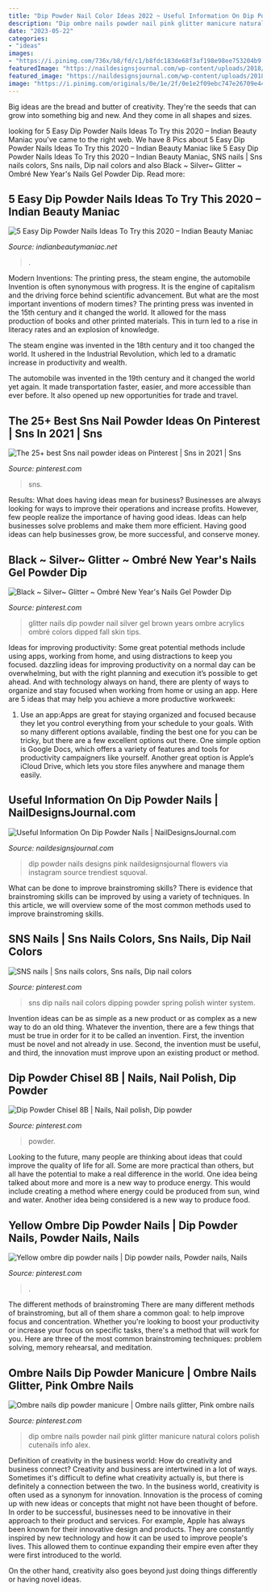 ```yaml
---
title: "Dip Powder Nail Color Ideas 2022 ~ Useful Information On Dip Powder Nails"
description: "Dip ombre nails powder nail pink glitter manicure natural colors polish cutenails info alex"
date: "2023-05-22"
categories:
- "ideas"
images:
- "https://i.pinimg.com/736x/b8/fd/c1/b8fdc183de68f3af198e98ee753204b9.jpg"
featuredImage: "https://naildesignsjournal.com/wp-content/uploads/2018/04/dip-powder-nails-squoval-hot-pink-flowers.jpg"
featured_image: "https://naildesignsjournal.com/wp-content/uploads/2018/04/dip-powder-nails-squoval-hot-pink-flowers.jpg"
image: "https://i.pinimg.com/originals/0e/1e/2f/0e1e2f09ebc747e26709e440cc62601f.jpg"
---
```



Big ideas are the bread and butter of creativity. They're the seeds that can grow into something big and new. And they come in all shapes and sizes.

	

		
looking for 5 Easy Dip Powder Nails Ideas To Try this 2020 – Indian Beauty Maniac you've came to the right web. We have 8 Pics about 5 Easy Dip Powder Nails Ideas To Try this 2020 – Indian Beauty Maniac like 5 Easy Dip Powder Nails Ideas To Try this 2020 – Indian Beauty Maniac, SNS nails | Sns nails colors, Sns nails, Dip nail colors and also Black ~ Silver~ Glitter ~ Ombré New Year&#039;s Nails Gel Powder Dip. Read more:
		
    
## 5 Easy Dip Powder Nails Ideas To Try This 2020 – Indian Beauty Maniac

<img loading=lazy src="http://www.indianbeautymaniac.net/wp-content/uploads/2020/02/Simply-Nails-Spa-on-Twitter-Dip-powder-french-ombre-httpst.co_-768x768.jpg" onerror="this.onerror=null;this.src='https://tse2.mm.bing.net/th?id=OIP.S6BJGkkgTML1tl6AG5QzyQHaHa&amp;pid=15.1';" alt="5 Easy Dip Powder Nails Ideas To Try this 2020 – Indian Beauty Maniac">

_Source: indianbeautymaniac.net_

>. 

	

Modern Inventions: The printing press, the steam engine, the automobile
Invention is often synonymous with progress. It is the engine of capitalism and the driving force behind scientific advancement. But what are the most important inventions of modern times?
The printing press was invented in the 15th century and it changed the world. It allowed for the mass production of books and other printed materials. This in turn led to a rise in literacy rates and an explosion of knowledge.

The steam engine was invented in the 18th century and it too changed the world. It ushered in the Industrial Revolution, which led to a dramatic increase in productivity and wealth.

The automobile was invented in the 19th century and it changed the world yet again. It made transportation faster, easier, and more accessible than ever before. It also opened up new opportunities for trade and travel.

    
## The 25+ Best Sns Nail Powder Ideas On Pinterest | Sns In 2021 | Sns

<img loading=lazy src="https://i.pinimg.com/736x/c0/6b/14/c06b149c2be4249bf509caf6a5f1eb68.jpg" onerror="this.onerror=null;this.src='https://tse4.mm.bing.net/th?id=OIP.ye_PwzZj1RkvxWrTVFKfeQHaJ3&amp;pid=15.1';" alt="The 25+ best Sns nail powder ideas on Pinterest | Sns in 2021 | Sns">

_Source: pinterest.com_

>sns. 

	

Results: What does having ideas mean for business?
Businesses are always looking for ways to improve their operations and increase profits. However, few people realize the importance of having good ideas. Ideas can help businesses solve problems and make them more efficient. Having good ideas can help businesses grow, be more successful, and conserve money.

    
## Black ~ Silver~ Glitter ~ Ombré New Year&#039;s Nails Gel Powder Dip

<img loading=lazy src="https://i.pinimg.com/736x/f2/4a/e9/f24ae9f9b1746dcde20926896c6b0b88.jpg" onerror="this.onerror=null;this.src='https://tse2.mm.bing.net/th?id=OIP.UIooUYKwue-fkc2GFmAurgHaJ3&amp;pid=15.1';" alt="Black ~ Silver~ Glitter ~ Ombré New Year&#039;s Nails Gel Powder Dip">

_Source: pinterest.com_

>glitter nails dip powder nail silver gel brown years ombre acrylics ombré colors dipped fall skin tips. 

	

Ideas for improving productivity: Some great potential methods include using apps, working from home, and using distractions to keep you focused.
dazzling ideas for improving productivity on a normal day can be overwhelming, but with the right planning and execution it’s possible to get ahead. And with technology always on hand, there are plenty of ways to organize and stay focused when working from home or using an app. Here are 5 ideas that may help you achieve a more productive workweek:
1. Use an app:Apps are great for staying organized and focused because they let you control everything from your schedule to your goals. With so many different options available, finding the best one for you can be tricky, but there are a few excellent options out there. One simple option is Google Docs, which offers a variety of features and tools for productivity campaigners like yourself. Another great option is Apple’s iCloud Drive, which lets you store files anywhere and manage them easily.

    
## Useful Information On Dip Powder Nails | NailDesignsJournal.com

<img loading=lazy src="https://naildesignsjournal.com/wp-content/uploads/2018/04/dip-powder-nails-squoval-hot-pink-flowers.jpg" onerror="this.onerror=null;this.src='https://tse1.mm.bing.net/th?id=OIP.jDISBzdxElKPC46qd1dBXQHaHa&amp;pid=15.1';" alt="Useful Information On Dip Powder Nails | NailDesignsJournal.com">

_Source: naildesignsjournal.com_

>dip powder nails designs pink naildesignsjournal flowers via instagram source trendiest squoval. 

	

What can be done to improve brainstroming skills?
There is evidence that brainstroming skills can be improved by using a variety of techniques. In this article, we will overview some of the most common methods used to improve brainstroming skills.

    
## SNS Nails | Sns Nails Colors, Sns Nails, Dip Nail Colors

<img loading=lazy src="https://i.pinimg.com/originals/2e/d0/01/2ed0010216960de28bbf417bccb3a258.jpg" onerror="this.onerror=null;this.src='https://tse3.mm.bing.net/th?id=OIP.wFkcbJYWvLfoyGLOk-LYgQHaJ4&amp;pid=15.1';" alt="SNS nails | Sns nails colors, Sns nails, Dip nail colors">

_Source: pinterest.com_

>sns dip nails nail colors dipping powder spring polish winter system. 

	

Invention ideas can be as simple as a new product or as complex as a new way to do an old thing. Whatever the invention, there are a few things that must be true in order for it to be called an invention. First, the invention must be novel and not already in use. Second, the invention must be useful, and third, the innovation must improve upon an existing product or method.

    
## Dip Powder Chisel 8B | Nails, Nail Polish, Dip Powder

<img loading=lazy src="https://i.pinimg.com/originals/0e/1e/2f/0e1e2f09ebc747e26709e440cc62601f.jpg" onerror="this.onerror=null;this.src='https://tse1.mm.bing.net/th?id=OIP.jPYDl1YJBxl_vlDoWqIBigHaJ4&amp;pid=15.1';" alt="Dip Powder Chisel 8B | Nails, Nail polish, Dip powder">

_Source: pinterest.com_

>powder. 

	

Looking to the future, many people are thinking about ideas that could improve the quality of life for all. Some are more practical than others, but all have the potential to make a real difference in the world. One idea being talked about more and more is a new way to produce energy. This would include creating a method where energy could be produced from sun, wind and water. Another idea being considered is a new way to produce food.

    
## Yellow Ombre Dip Powder Nails | Dip Powder Nails, Powder Nails, Nails

<img loading=lazy src="https://i.pinimg.com/736x/b8/fd/c1/b8fdc183de68f3af198e98ee753204b9.jpg" onerror="this.onerror=null;this.src='https://tse3.mm.bing.net/th?id=OIP.M3-PxS-lSzpz8c_kbLWbpgHaJ3&amp;pid=15.1';" alt="Yellow ombre dip powder nails | Dip powder nails, Powder nails, Nails">

_Source: pinterest.com_

>. 

	

The different methods of brainstroming
There are many different methods of brainstroming, but all of them share a common goal: to help improve focus and concentration. Whether you're looking to boost your productivity or increase your focus on specific tasks, there's a method that will work for you. Here are three of the most common brainstroming techniques: problem solving, memory rehearsal, and meditation.

    
## Ombre Nails Dip Powder Manicure | Ombre Nails Glitter, Pink Ombre Nails

<img loading=lazy src="https://i.pinimg.com/736x/6d/c7/69/6dc769b302995e858425898e4693d871.jpg" onerror="this.onerror=null;this.src='https://tse3.mm.bing.net/th?id=OIP.JO_4-b1koc4anL-qGSNBuAHaJ3&amp;pid=15.1';" alt="Ombre nails dip powder manicure | Ombre nails glitter, Pink ombre nails">

_Source: pinterest.com_

>dip ombre nails powder nail pink glitter manicure natural colors polish cutenails info alex. 

	

Definition of creativity in the business world: How do creativity and business connect?
Creativity and business are intertwined in a lot of ways. Sometimes it's difficult to define what creativity actually is, but there is definitely a connection between the two. 
In the business world, creativity is often used as a synonym for innovation. Innovation is the process of coming up with new ideas or concepts that might not have been thought of before. In order to be successful, businesses need to be innovative in their approach to their product and services. For example, Apple has always been known for their innovative design and products. They are constantly inspired by new technology and how it can be used to improve people's lives. This allowed them to continue expanding their empire even after they were first introduced to the world. 

On the other hand, creativity also goes beyond just doing things differently or having novel ideas.

